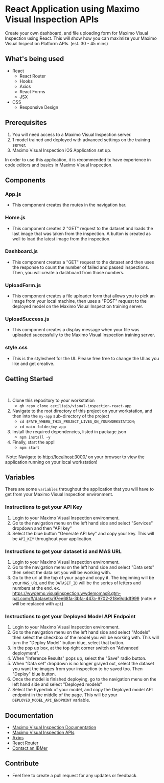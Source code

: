 # React Application using Maximo Visual Inspection APIs
Create your own dashboard, and file uploading form for Maximo Visual Inspection using React. This will show how you can maximize your Maximo Visual Inspection Platform APIs. (est. 30 - 45 mins)

## What's being used
   - React
     - React Router
     - Hooks
     - Axios
     - React Forms
     - JSX
   - CSS
     - Responsive Design

## Prerequisites

1. You will need access to a Maximo Visual Inspection server. 
2. 1 model trained and deployed with advanced settings on the training server. 
3. Maximo Visual Inspection iOS Application set up.

In order to use this application, it is recommended to have experience in code editors and basics in Maximo Visual Inspection.

## Components

### App.js

- This component creates the routes in the navigation bar.

### Home.js

- This component creates 2 "GET" request to the dataset and loads the last image that was taken from the inspection. A button is created as well to load the latest image from the inspection. 

### Dashboard.js

- This component creates a "GET" request to the dataset and then uses the response to count the number of failed and passed inspections. Then, you will create a dashboard from those numbers. 

### UploadForm.js

- This component creates a file uploader form that allows you to pick an image from your local machine, then uses a "POST" request to the deployed model on the Maximo Visual Inspection training server. 

### UploadSuccess.js

- This component creates a display message when your file was uploaded successfully to the Maximo Visual Inspection training server. 

### style.css

- This is the stylesheet for the UI. Please free free to change the UI as you like and get creative. 


## Getting Started

​
1. Clone this repository to your workstation
​
    - `gh repo clone ceciliajs/visual-inspection-react-app`
​
2. Navigate to the root directory of this project on your workstation, and then into the `my-app` sub-directory of the project
​
    - `cd $PATH_WHERE_THIS_PROJECT_LIVES_ON_YOURWORKSTATION;`
    - `cd main-folder/my-app`
​
3. Install the required dependencies, listed in package.json 
​
    - `npm install -y`
​
4. Finally, start the app!
​
    - `npm start`

​
Note: Navigate to [http://localhost:3000/](http://localhost:3000/) on your browser to view the application running on your local workstation!

## Variables

There are some `variables` throughout the application that you will have to get from your Maximo Visual Inspection environment. 


### Instructions to get your API Key

1. Login to your Maximo Visual Inspection environment.
2. Go to the navigation menu on the left hand side and select "Services" dropdown and then "API key"
3. Select the blue button "Generate API key" and copy your key. This will be `API_KEY` throughout your application.

### Instructions to get your dataset id and MAS URL

1. Login to your Maximo Visual Inspection environment.
2. Go to the navigation menu on the left hand side and select "Data sets" then select the data set you will be working with. 
3. Go to the url at the top of your page and copy it. The beginning will be your `MAS_URL` and the `DATASET_ID` will be the series of letters and numbers at the end. ex. https://wwdemo.visualinspection.wwdemomas8.gtm-pat.com/#/datasets/97ee68fa-3bfa-447a-9702-218e9dddf999 (note: `#` will be replaced with `api`)

### Instructions to get your Deployed Model API Endpoint

1. Login to your Maximo Visual Inspection environment.
2. Go to the navigation menu on the left hand side and select "Models" then select the checkbox of the model you will be working with. This will turn the "Deploy Model" button blue, select that button.
3. In the pop up box, at the top right corner switch on "Advanced deployment". 
4. When "Inference Results" pops up, select the "Save" radio button. 
5. When "Data set" dropdown is no longer grayed out, select the dataset you want the images from your inspection to be saved too. Then "Deploy" blue button.
6. Once the model is finished deploying, go to the navigation menu on the left hand side and select "Deployed models"
7. Select the hyperlink of your model, and copy the Deployed model API endpoint in the middle of the page. This will be your `DEPLOYED_MODEL_API_ENDPOINT` variable.

## Documentation

- [Maximo Visual Inspection Documentation](https://www.ibm.com/docs/en/mas-cd/maximo-vi/8.6.0)
- [Maximo Visual Inspection APIs](https://public.dhe.ibm.com/systems/power/docs/powerai/api860.html#)
- [Axios](https://axios-http.com/docs/intro)
- [React Router](https://reactrouter.com/)
- [Contact an IBMer](https://www.ibm.com/products/maximo-visual-inspection-mobile)

## Contribute

- Feel free to create a pull request for any updates or feedback. 
